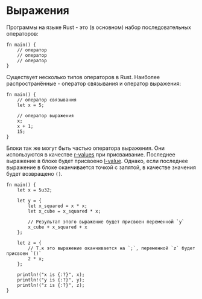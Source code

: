 # Выражения

Программы на языке Rust - это (в основном) набор последовательных операторов:

```
fn main() {
    // оператор
    // оператор
    // оператор
}
```

Существует несколько типов операторов в Rust.
Наиболее распространённые - оператор связывания и оператор выражения:

```
fn main() {
    // оператор связывания
    let x = 5;

    // оператор выражения
    x;
    x + 1;
    15;
}
```

Блоки так же могут быть частью оператора выражения.
Они используются в качестве [r-values][rvalue] при присваивание.
Последнее выражение в блоке будет присвоено [l-value][lvalue].
Однако, если последнее выражение в блоке оканчивается точкой с запятой,
в качестве значения будет возвращено `()`.

```rust,editable
fn main() {
    let x = 5u32;

    let y = {
        let x_squared = x * x;
        let x_cube = x_squared * x;

        // Результат этого выражение будет присвоен переменной `y`
        x_cube + x_squared + x
    };

    let z = {
        // Т.к это выражение оканчивается на `;`, переменной `z` будет присвоен `()`
        2 * x;
    };

    println!("x is {:?}", x);
    println!("y is {:?}", y);
    println!("z is {:?}", z);
}
```

[rvalue]: https://en.wikipedia.org/wiki/Value_%28computer_science%29#lrvalue
[lvalue]: https://en.wikipedia.org/wiki/Value_%28computer_science%29#lrvalue
